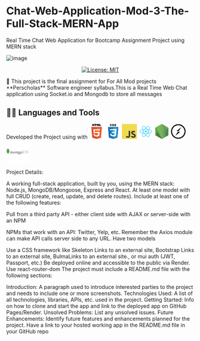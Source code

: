 # Chat-Web-Application-Mod-3-The-Full-Stack-MERN-App
Real Time Chat Web Application for Bootcamp Assignment Project using MERN stack


![image](https://user-images.githubusercontent.com/42888722/224170586-2ae7f96a-d4ff-4704-9a6b-4c8a03718db2.png)


<div align='center'>

  
[![License: MIT](https://img.shields.io/badge/License-MIT-blue.svg)](https://opensource.org/licenses/MIT)
  
  
</div>
🔭 This project is the final assignment for For All Mod projects **Perscholas** Software engineer syllabus.This is a Real Time Web Chat application using Socket.io and Mongodb to store all messages  




 ## 👨‍💻  Languages and Tools
 
 Developed the Project using with <img src="https://github.com/github/explore/blob/main/topics/html/html.png" alt="html" width="40" height="40"/>  <img src="https://github.com/github/explore/blob/main/topics/css/css.png" alt="css" width="40" height="40"/>  <img src="https://github.com/github/explore/blob/main/topics/javascript/javascript.png" alt="javascript" width="40" height="40"/>  <img src="https://github.com/github/explore/blob/main/topics/react/react.png" alt="react" width="40" height="40"/>  <img src="https://github.com/github/explore/blob/main/topics/nodejs/nodejs.png" alt="nodejs" width="40" height="40"/> <img src="https://github.com/github/explore/blob/main/topics/socket-io/socket-io.png" alt="socket-io" width="40" height="40"/>  <img src="https://github.com/github/explore/blob/main/topics/mongodb/mongodb.png" alt="mongodb" width="60" height="60"/>  


Project Details:

A working full-stack application, built by you, using the MERN stack: Node.js, MongoDB/Mongoose, Express and React.
At least one model with full CRUD (create, read, update, and delete routes).
Include at least one of the following features:

Pull from a third party API - either client side with AJAX or server-side with an NPM

NPMs that work with an API: Twitter, Yelp, etc. Remember the Axios module can make API calls server side to any URL.
Have two models 

Use a CSS framework like Skeleton Links to an external site, Bootstrap Links to an external site, BulmaLinks to an external site., or mui
auth (JWT, Passport, etc.)
Be deployed online and accessible to the public via Render.
Use react-router-dom
The project must include a README.md file with the following sections:

Introduction: A paragraph used to introduce interested parties to the project and needs to include one or more screenshots.
Technologies Used: A list of all technologies, libraries, APIs, etc. used in the project.
Getting Started: Info on how to clone and start the app and link to the deployed app on GitHub Pages/Render.
Unsolved Problems: List any unsolved issues.
Future Enhancements: Identify future features and enhancements planned for the project.
Have a link to your hosted working app in the README.md file in your GitHub repo

